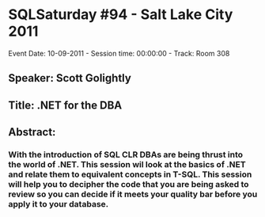 # SQLSaturday #94 - Salt Lake City 2011
Event Date: 10-09-2011 - Session time: 00:00:00 - Track: Room 308 
## Speaker: Scott Golightly
## Title: .NET for the DBA
## Abstract:
### With the introduction of SQL CLR DBAs are being thrust into the world of .NET. This session wil look at the basics of .NET and relate them to equivalent concepts in T-SQL. This session will help you to decipher the code that you are being asked to review so you can decide if it meets your quality bar before you apply it to your database.
